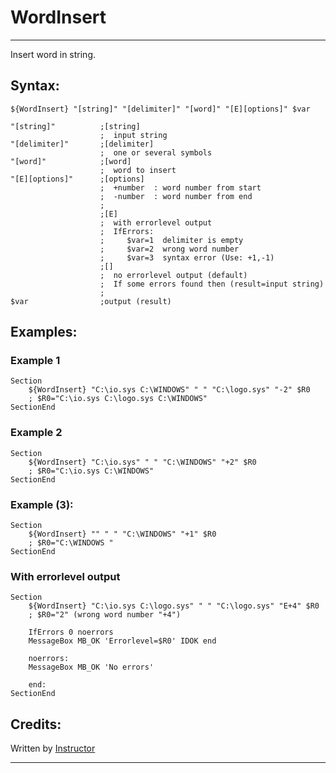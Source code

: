 # WordInsert

---

Insert word in string.

## Syntax:

	${WordInsert} "[string]" "[delimiter]" "[word]" "[E][options]" $var

	"[string]"          ;[string]
	                    ;  input string
	"[delimiter]"       ;[delimiter]
	                    ;  one or several symbols
	"[word]"            ;[word]
	                    ;  word to insert
	"[E][options]"      ;[options]
	                    ;  +number  : word number from start
	                    ;  -number  : word number from end
	                    ;
	                    ;[E]
	                    ;  with errorlevel output
	                    ;  IfErrors:
	                    ;     $var=1  delimiter is empty
	                    ;     $var=2  wrong word number
	                    ;     $var=3  syntax error (Use: +1,-1)
	                    ;[]
	                    ;  no errorlevel output (default)
	                    ;  If some errors found then (result=input string)
	                    ;
	$var                ;output (result)

## Examples:

### Example 1

	Section
		${WordInsert} "C:\io.sys C:\WINDOWS" " " "C:\logo.sys" "-2" $R0
		; $R0="C:\io.sys C:\logo.sys C:\WINDOWS"
	SectionEnd

### Example 2

	Section
		${WordInsert} "C:\io.sys" " " "C:\WINDOWS" "+2" $R0
		; $R0="C:\io.sys C:\WINDOWS"
	SectionEnd

### Example (3):

	Section
		${WordInsert} "" " " "C:\WINDOWS" "+1" $R0
		; $R0="C:\WINDOWS "
	SectionEnd

### With errorlevel output

	Section
		${WordInsert} "C:\io.sys C:\logo.sys" " " "C:\logo.sys" "E+4" $R0
		; $R0="2" (wrong word number "+4")

		IfErrors 0 noerrors
		MessageBox MB_OK 'Errorlevel=$R0' IDOK end

		noerrors:
		MessageBox MB_OK 'No errors'

		end:
	SectionEnd

## Credits:

Written by [Instructor][1]

---

[1]: http://nsis.sourceforge.net/User:Instructor